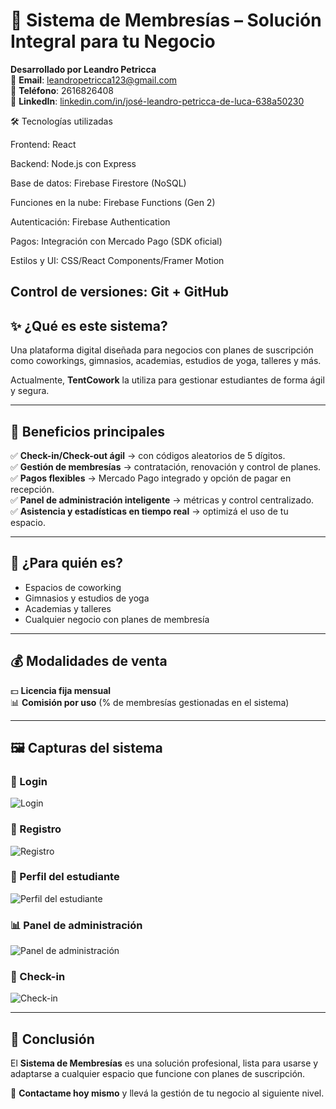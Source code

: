 # 🏢 Sistema de Membresías – Solución Integral para tu Negocio  

**Desarrollado por Leandro Petricca**  
📧 **Email**: leandropetricca123@gmail.com  
📱 **Teléfono**: 2616826408  
🔗 **LinkedIn**: [linkedin.com/in/josé-leandro-petricca-de-luca-638a50230](https://www.linkedin.com/in/jos%C3%A9-leandro-petricca-de-luca-638a50230/)  

🛠️ Tecnologías utilizadas

Frontend: React

Backend: Node.js con Express

Base de datos: Firebase Firestore (NoSQL)

Funciones en la nube: Firebase Functions (Gen 2)

Autenticación: Firebase Authentication

Pagos: Integración con Mercado Pago (SDK oficial)

Estilos y UI: CSS/React Components/Framer Motion

Control de versiones: Git + GitHub
---

## ✨ ¿Qué es este sistema?
Una plataforma digital diseñada para negocios con planes de suscripción como coworkings, gimnasios, academias, estudios de yoga, talleres y más.  

Actualmente, **TentCowork** la utiliza para gestionar estudiantes de forma ágil y segura.  

---

## 🚀 Beneficios principales

✅ **Check-in/Check-out ágil** → con códigos aleatorios de 5 dígitos.  
✅ **Gestión de membresías** → contratación, renovación y control de planes.  
✅ **Pagos flexibles** → Mercado Pago integrado y opción de pagar en recepción.  
✅ **Panel de administración inteligente** → métricas y control centralizado.  
✅ **Asistencia y estadísticas en tiempo real** → optimizá el uso de tu espacio.  

---

## 👥 ¿Para quién es?

- Espacios de coworking  
- Gimnasios y estudios de yoga  
- Academias y talleres  
- Cualquier negocio con planes de membresía  

---

## 💰 Modalidades de venta

💵 **Licencia fija mensual**  
📊 **Comisión por uso** (% de membresías gestionadas en el sistema)  

---

## 🖼️ Capturas del sistema

### 🔑 Login
![Login](/docs/imagenes/image.png)

### 📝 Registro
![Registro](/docs/imagenes/image-1.png)

### 👤 Perfil del estudiante
![Perfil del estudiante](/docs/imagenes/image-2.png)

### 📊 Panel de administración
![Panel de administración](/docs/imagenes/image-3.png)

### 🎫 Check-in
![Check-in](/docs/imagenes/image-4.png)

---

## 🎯 Conclusión

El **Sistema de Membresías** es una solución profesional, lista para usarse y adaptarse a cualquier espacio que funcione con planes de suscripción.  

📩 **Contactame hoy mismo** y llevá la gestión de tu negocio al siguiente nivel.
